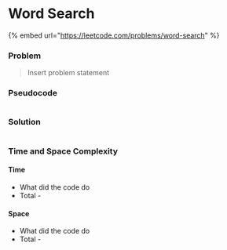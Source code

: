 # Word Search

{% embed url="https://leetcode.com/problems/word-search" %}

### Problem

> Insert problem statement

### Pseudocode

```// Some code

```

### Solution

```// Some code

```

### Time and Space Complexity

#### Time

- What did the code do
- Total -&#x20;

#### Space

- What did the code do
- Total -
